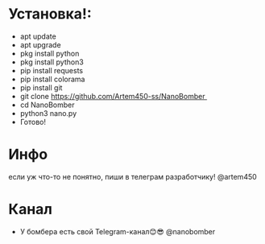 # Установка!:

* apt update
* apt upgrade
* pkg install python
* pkg install python3
* pip install requests
* pip install colorama 
* pip install git
* git clone https://github.com/Artem450-ss/NanoBomber 
* cd NanoBomber 
* python3 nano.py 
* Готово! 

# Инфо
если уж что-то не понятно, пиши в телеграм разработчику! @artem450

# Канал

* У бомбера есть свой Telegram-канал😊😎 @nanobomber
